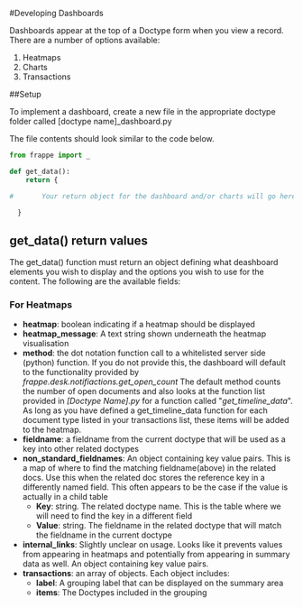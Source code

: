 #Developing Dashboards

Dashboards appear at the top of a Doctype form when you view a record. There are a number of options available:

1. Heatmaps
1. Charts
1. Transactions

##Setup

To implement a dashboard, create a new file in the appropriate doctype folder called [doctype name]_dashboard.py

The file contents should look similar to the code below.

```Python
from frappe import _

def get_data():
	return {

#		Your return object for the dashboard and/or charts will go here.

  }
```

## get_data() return values

The get_data() function must return an object defining what deashboard elements you wish to display and the options
you wish to use for the content. The following are the available fields:

### For Heatmaps

* __heatmap__: boolean indicating if a heatmap should be displayed
* __heatmap_message__: A text string shown underneath the heatmap visualisation
* __method__: the dot notation function call to a whitelisted server side (python) function. If you do not provide this, the dashboard will default to the functionality provided by *frappe.desk.notifiactions.get_open_count* The default method counts the number of open documents and also looks at the function list provided in *[Doctype Name].py* for a function called "*get_timeline_data*". As long as you have defined a get_timeline_data function for each document type listed in your transactions list, these items will be added to the heatmap.
* __fieldname__: a fieldname from the current doctype that will be used as a key into other related doctypes
* __non_standard_fieldnames__: An object containing key value pairs. This is a map of where to find the matching fieldname(above)
in the related docs. Use this when the related doc stores the reference key in a differently named field. This often appears to 
be the case if the value is actually in a child table
  * __Key__: string. The related doctype name. This is the table where we will need to find the key in a different field 
  * __Value__: string. The fieldname in the related doctype that will match the fieldname in the current doctype
* __internal_links__: Slightly unclear on usage. Looks like it prevents values from appearing in heatmaps and potentially from appearing in summary data as well. An object containing key value pairs.
* __transactions__: an array of objects. Each object includes:
  * __label__: A grouping label that can be displayed on the summary area
  * __items__: The Doctypes included in the grouping
